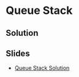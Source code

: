 
# Queue Stack

## Solution


## Slides

* [Queue Stack Solution](https://docs.google.com/a/hackreactor.com/presentation/d/1Rblphp8rG866DUdLfElkkGnE2xz6idgMRM6ioUYyfQ4/embed?start=false&loop=false&delayms=3000)
